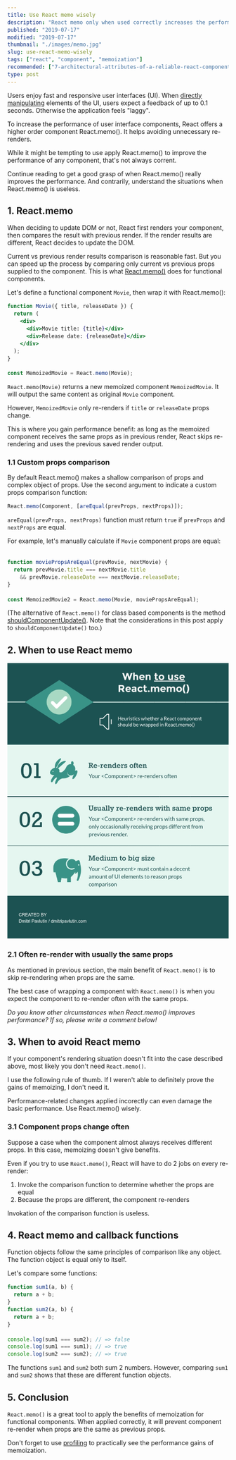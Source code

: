 ```yaml
---
title: Use React memo wisely
description: "React memo only when used correctly increases the performance of components. It's best used with components that re-render often with rarely changing props."
published: "2019-07-17"
modified: "2019-07-17"
thumbnail: "./images/memo.jpg"
slug: use-react-memo-wisely
tags: ["react", "component", "memoization"]
recommended: ["7-architectural-attributes-of-a-reliable-react-component", "the-art-of-writing-small-and-plain-functions"]
type: post
---
```


Users enjoy fast and responsive user interfaces (UI). When [directly manipulating](https://www.nngroup.com/articles/direct-manipulation/) elements of the UI, users expect a feedback of up to 0.1 seconds. Otherwise the application feels "laggy".

To increase the performance of user interface components, React offers a higher order component React.memo(). It helps avoiding unnecessary re-renders.  

While it might be tempting to use apply React.memo() to improve the performance of any component, that's not always corrent.  

Continue reading to get a good grasp of when React.memo() really improves the performance. And contrarily, understand the situations when React.memo() is useless.  

## 1. React.memo

When deciding to update DOM or not, React first renders your component, then compares the result with previous render. If the render results are different, React decides to update the DOM.  

Current vs previous render results comparison is reasonable fast. But you can speed up the process by comparing only current vs previous props supplied to the component. This is what [React.memo()](https://reactjs.org/docs/react-api.html#reactmemo) does for functional components.

Let's define a functional component `Movie`, then wrap it with React.memo():

```jsx
function Movie({ title, releaseDate }) {
  return (
    <div>
      <div>Movie title: {title}</div>
      <div>Release date: {releaseDate}</div>
    </div>
  );
}

const MemoizedMovie = React.memo(Movie);
```

`React.memo(Movie)` returns a new memoized component `MemoizedMovie`. It will output the same content as original `Movie` component. 

However, `MemoizedMovie` only re-renders if `title` or `releaseDate` props change. 

This is where you gain performance benefit: as long as the memoized component receives the same props as in previous render, React skips re-rendering and uses the previous saved render output.  

### 1.1 Custom props comparison

By default React.memo() makes a shallow comparison of props and complex object of props. Use the second argument to indicate a custom props comparison function:

```javascript
React.memo(Component, [areEqual(prevProps, nextProps)]);
```

`areEqual(prevProps, nextProps)` function must return `true` if `prevProps` and `nextProps` are equal.

For example, let's manually calculate if `Movie` component props are equal:

```jsx

function moviePropsAreEqual(prevMovie, nextMovie) {
  return prevMovie.title === nextMovie.title
    && prevMovie.releaseDate === nextMovie.releaseDate;
}

const MemoizedMovie2 = React.memo(Movie, moviePropsAreEqual);
```

(The alternative of `React.memo()` for class based components is the method [shouldComponentUpdate()](https://reactjs.org/docs/react-component.html#shouldcomponentupdate). Note that the considerations in this post apply to `shouldComponentUpdate()` too.) 

## 2. When to use React memo

![Inforgraphic explaining when to use React.memo()](./images/when-to-use-react-memo.jpg)

### 2.1 Often re-render with usually the same props

As mentioned in previous section, the main benefit of `React.memo()` is to skip re-rendering when props are the same.  

The best case of wrapping a component with `React.memo()` is when you expect the component to re-render often with the same props. 

*Do you know other circumstances when React.memo() improves performance? If so, please write a comment below!*

## 3. When to avoid React memo

If your component's rendering situation doesn't fit into the case described above, most likely you don't need `React.memo()`.  

I use the following rule of thumb. If I weren't able to definitely prove the gains of memoizing, I don't need it. 

Performance-related changes applied incorectly can even damage the basic performance. Use React.memo() wisely. 

### 3.1 Component props change often

Suppose a case when the component almost always receives different props. In this case, memoizing doesn't give benefits. 

Even if you try to use `React.memo()`, React will have to do 2 jobs on every re-render:

1. Invoke the comparison function to determine whether the props are equal
2. Because the props are different, the component re-renders

Invokation of the comparison function is useless.  

## 4. React memo and callback functions

Function objects follow the same principles of comparison like any object. The function object is equal only to itself.  

Let's compare some functions:
```javascript
function sum1(a, b) {
  return a + b;
}
function sum2(a, b) {
  return a + b;
}

console.log(sum1 === sum2); // => false
console.log(sum1 === sum1); // => true
console.log(sum2 === sum2); // => true
```
The functions `sum1` and `sum2` both sum 2 numbers. However, comparing `sum1` and `sum2` shows that these are different function objects.  

## 5. Conclusion

`React.memo()` is a great tool to apply the benefits of memoization for functional components. When applied correctly, it will prevent component re-render when props are the same as previous props.  

Don't forget to use [profiling](https://reactjs.org/docs/optimizing-performance.html#profiling-components-with-the-chrome-performance-tab) to practically see the performance gains of memoization.  